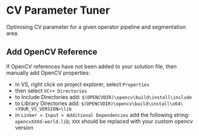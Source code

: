# CV Parameter Tuner

Optimising CV parameter for a given operator pipeline and segmentation area.

## Add OpenCV Reference

If OpenCV references have not been added to your solution file, then manually add OpenCV properties:

* in VS, right click on project explorer, select `Properties`
* then select `VC++ Directories`
* to Include Directories add: `$(OPENCVDIR)\opencv\build\install\include`
* to Library Directories add: `$(OPENCVDIR)\opencv\build\install\x64\<YOUR_VS_VERSION>\lib`
* in `Linker > Input > Additional Dependencies` add the following string: `opencvXXXd-world.lib`; `XXX` should be replaced with your custom opencv version
